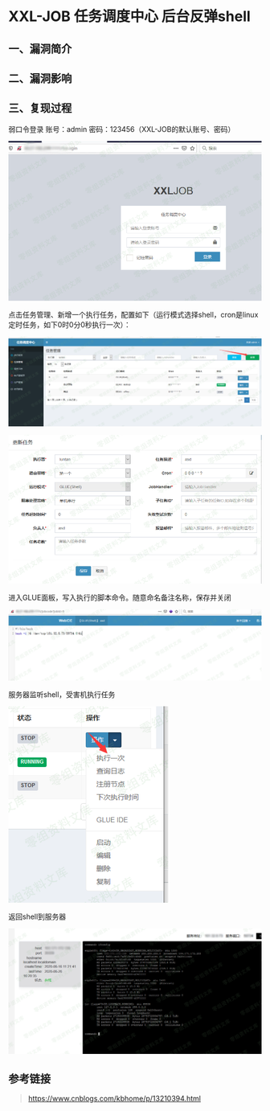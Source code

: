 XXL-JOB 任务调度中心 后台反弹shell
==================================

一、漏洞简介
------------

二、漏洞影响
------------

三、复现过程
------------

弱口令登录 账号：admin 密码：123456（XXL-JOB的默认账号、密码）

![1.png](./resource/XXL-JOB任务调度中心反弹shell/media/rId24.png)

点击任务管理、新增一个执行任务，配置如下（运行模式选择shell，cron是linux定时任务，如下0时0分0秒执行一次）：

![2.png](./resource/XXL-JOB任务调度中心反弹shell/media/rId25.png)

![3.png](./resource/XXL-JOB任务调度中心反弹shell/media/rId26.png)

进入GLUE面板，写入执行的脚本命令。随意命名备注名称，保存并关闭

![4.png](./resource/XXL-JOB任务调度中心反弹shell/media/rId27.png)

服务器监听shell，受害机执行任务

![5.png](./resource/XXL-JOB任务调度中心反弹shell/media/rId28.png)

返回shell到服务器

![6.png](./resource/XXL-JOB任务调度中心反弹shell/media/rId29.png)

参考链接
--------

> https://www.cnblogs.com/kbhome/p/13210394.html
